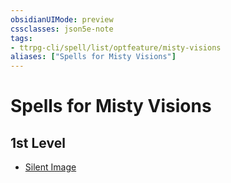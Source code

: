 ```yaml
---
obsidianUIMode: preview
cssclasses: json5e-note
tags:
- ttrpg-cli/spell/list/optfeature/misty-visions
aliases: ["Spells for Misty Visions"]
---
```

# Spells for Misty Visions

## 1st Level

- [Silent Image](/CLI/spells/silent-image.md "PHB")